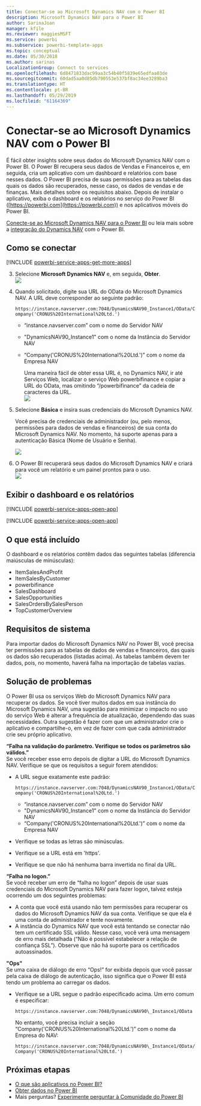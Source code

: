 ```yaml
---
title: Conectar-se ao Microsoft Dynamics NAV com o Power BI
description: Microsoft Dynamics NAV para o Power BI
author: SarinaJoan
manager: kfile
ms.reviewer: maggiesMSFT
ms.service: powerbi
ms.subservice: powerbi-template-apps
ms.topic: conceptual
ms.date: 05/30/2018
ms.author: sarinas
LocalizationGroup: Connect to services
ms.openlocfilehash: 6d8471833dac99aa3c54b40f5839e65edfaa03de
ms.sourcegitcommit: 60dad5aa0d85db790553e537bf8ac34ee3289ba3
ms.translationtype: HT
ms.contentlocale: pt-BR
ms.lasthandoff: 05/29/2019
ms.locfileid: "61164369"
---
```

# <a name="connect-to-microsoft-dynamics-nav-with-power-bi"></a>Conectar-se ao Microsoft Dynamics NAV com o Power BI
É fácil obter insights sobre seus dados do Microsoft Dynamics NAV com o Power BI. O Power BI recupera seus dados de Vendas e Financeiros e, em seguida, cria um aplicativo com um dashboard e relatórios com base nesses dados. O Power BI precisa de suas permissões para as tabelas das quais os dados são recuperados, nesse caso, os dados de vendas e de finanças. Mais detalhes sobre os requisitos abaixo. Depois de instalar o aplicativo, exiba o dashboard e os relatórios no serviço do Power BI ([https://powerbi.com](https://powerbi.com)) e nos aplicativos móveis do Power BI. 

[Conecte-se ao Microsoft Dynamics NAV para o Power BI](https://app.powerbi.com/getdata/services/microsoft-dynamics-nav) ou leia mais sobre a [integração do Dynamics NAV](https://powerbi.microsoft.com/integrations/microsoft-dynamics-nav) com o Power BI.

## <a name="how-to-connect"></a>Como se conectar
[!INCLUDE [powerbi-service-apps-get-more-apps](./includes/powerbi-service-apps-get-more-apps.md)]

3. Selecione **Microsoft Dynamics NAV** e, em seguida, **Obter**.  
   ![](media/service-connect-to-microsoft-dynamics-nav/mdnav.png)
4. Quando solicitado, digite sua URL do OData do Microsoft Dynamics NAV. A URL deve corresponder ao seguinte padrão:
   
    `https://instance.navserver.com:7048/DynamicsNAV90_Instance1/OData/Company('CRONUS%20International%20Ltd.')`
   
   * “instance.navserver.com” com o nome do Servidor NAV
   * "DynamicsNAV90\_Instance1" com o nome da Instância do Servidor NAV
   * “Company('CRONUS%20International%20Ltd.')” com o nome da Empresa NAV
     
     Uma maneira fácil de obter essa URL é, no Dynamics NAV, ir até Serviços Web, localizar o serviço Web powerbifinance e copiar a URL do OData, mas omitindo “/powerbifinance” da cadeia de caracteres da URL.  
     ![](media/service-connect-to-microsoft-dynamics-nav/param.png)
5. Selecione **Básica** e insira suas credenciais do Microsoft Dynamics NAV.
   
    Você precisa de credenciais de administrador (ou, pelo menos, permissões para dados de vendas e financeiros) de sua conta do Microsoft Dynamics NAV.  No momento, há suporte apenas para a autenticação Básica (Nome de Usuário e Senha).
   
    ![](media/service-connect-to-microsoft-dynamics-nav/creds.png)
6. O Power BI recuperará seus dados do Microsoft Dynamics NAV e criará para você um relatório e um painel prontos para o uso.   
   ![](media/service-connect-to-microsoft-dynamics-nav/dashboard.png)

## <a name="view-the-dashboard-and-reports"></a>Exibir o dashboard e os relatórios
[!INCLUDE [powerbi-service-apps-open-app](./includes/powerbi-service-apps-open-app.md)]

[!INCLUDE [powerbi-service-apps-open-app](./includes/powerbi-service-apps-what-now.md)]

## <a name="whats-included"></a>O que está incluído
O dashboard e os relatórios contêm dados das seguintes tabelas (diferencia maiúsculas de minúsculas):  

* ItemSalesAndProfit  
* ItemSalesByCustomer  
* powerbifinance  
* SalesDashboard  
* SalesOpportunities  
* SalesOrdersBySalesPerson  
* TopCustomerOverview  

## <a name="system-requirements"></a>Requisitos de sistema
Para importar dados do Microsoft Dynamics NAV no Power BI, você precisa ter permissões para as tabelas de dados de vendas e financeiros, das quais os dados são recuperados (listadas acima). As tabelas também devem ter dados, pois, no momento, haverá falha na importação de tabelas vazias.

## <a name="troubleshooting"></a>Solução de problemas
O Power BI usa os serviços Web do Microsoft Dynamics NAV para recuperar os dados. Se você tiver muitos dados em sua instância do Microsoft Dynamics NAV, uma sugestão para minimizar o impacto no uso do serviço Web é alterar a frequência de atualização, dependendo das suas necessidades. Outra sugestão é fazer com que um administrador crie o aplicativo e compartilhe-o, em vez de fazer com que cada administrador crie seu próprio aplicativo.

**“Falha na validação do parâmetro. Verifique se todos os parâmetros são válidos.”**  
Se você receber esse erro depois de digitar a URL do Microsoft Dynamics NAV. Verifique se que os requisitos a seguir forem atendidos:

* A URL segue exatamente este padrão:
  
    `https://instance.navserver.com:7048/DynamicsNAV90_Instance1/OData/Company('CRONUS%20International%20Ltd.')`
  
  * “instance.navserver.com” com o nome do Servidor NAV
  * "DynamicsNAV90\_Instance1" com o nome da Instância do Servidor NAV
  * “Company('CRONUS%20International%20Ltd.')” com o nome da Empresa NAV
* Verifique se todas as letras são minúsculas.  
* Verifique se a URL está em 'https'.  
* Verifique se que não há nenhuma barra invertida no final da URL.

**“Falha no logon.”**  
Se você receber um erro de “falha no logon” depois de usar suas credenciais do Microsoft Dynamics NAV para fazer logon, talvez esteja ocorrendo um dos seguintes problemas:

* A conta que você está usando não tem permissões para recuperar os dados do Microsoft Dynamics NAV da sua conta. Verifique se que ela é uma conta de administrador e tente novamente.
* A instância do Dynamics NAV que você está tentando se conectar não tem um certificado SSL válido. Nesse caso, você verá uma mensagem de erro mais detalhada (“Não é possível estabelecer a relação de confiança SSL”). Observe que não há suporte para os certificados autoassinados.

**"Ops"**  
Se uma caixa de diálogo de erro “Ops!” for exibida depois que você passar pela caixa de diálogo de autenticação, isso significa que o Power BI está tendo um problema ao carregar os dados.

* Verifique se a URL segue o padrão especificado acima. Um erro comum é especificar:
  
    `https://instance.navserver.com:7048/DynamicsNAV90\_Instance1/OData`
  
    No entanto, você precisa incluir a seção “Company('CRONUS%20International%20Ltd.')” com o nome da Empresa do NAV:
  
    `https://instance.navserver.com:7048/DynamicsNAV90\_Instance1/OData/Company('CRONUS%20International%20Ltd.')`

## <a name="next-steps"></a>Próximas etapas
* [O que são aplicativos no Power BI?](service-create-distribute-apps.md)
* [Obter dados no Power BI](service-get-data.md)
* Mais perguntas? [Experimente perguntar à Comunidade do Power BI](http://community.powerbi.com/)

